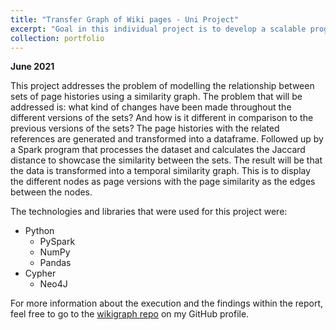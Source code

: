 ```yaml
---
title: "Transfer Graph of Wiki pages - Uni Project"
excerpt: "Goal in this individual project is to develop a scalable program that process the history of Wikipedia pages and generate a temporal similarity graph."
collection: portfolio
---
```

**June 2021**

This project addresses the problem of modelling the relationship between sets of page histories using a similarity graph. The problem that will be addressed is: what kind of changes have been made throughout the different versions of the sets? And how is it different in comparison to the previous versions of the sets? The page histories with the related references are generated and transformed into a dataframe. Followed up by a Spark program that processes the dataset and calculates the Jaccard distance to showcase the similarity between the sets. The result will be that the data is transformed into a temporal similarity graph. This is to display the different nodes as page versions with the page similarity as the edges between the nodes.

The technologies and libraries that were used for this project were: 

* Python
   * PySpark
   * NumPy
   * Pandas
* Cypher 
   * Neo4J  

For more information about the execution and the findings within the report, feel free to go to the [wikigraph repo](https://https://github.com/Rchou97/wikigraph) on my GitHub profile. 